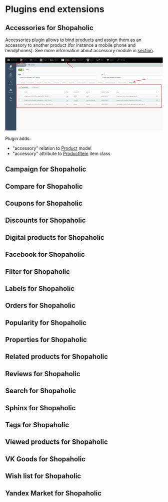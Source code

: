 # Plugins end extensions

## Accessories for Shopaholic

Accessories plugin allows to bind products and assign them as an accessory to another product (for instance a mobile phone and headphones).
See more information about accessory module in [section](modules/accessory/home). 

![](./../assets/images/backend-accessory-1.png)

Plugin adds:
* "accessory" relation to [Product](modules/product/model/model) model
* "accessory" attribute to [ProductItem](modules/product/item/item) item class

## Campaign for Shopaholic

## Compare for Shopaholic

## Coupons for Shopaholic

## Discounts for Shopaholic

## Digital products for Shopaholic

## Facebook for Shopaholic

## Filter for Shopaholic

## Labels for Shopaholic

## Orders for Shopaholic

## Popularity for Shopaholic

## Properties for Shopaholic

## Related products for Shopaholic

## Reviews for Shopaholic

## Search for Shopaholic

## Sphinx for Shopaholic

## Tags for Shopaholic

## Viewed products for Shopaholic

## VK Goods for Shopaholic

## Wish list for Shopaholic

## Yandex Market for Shopaholic